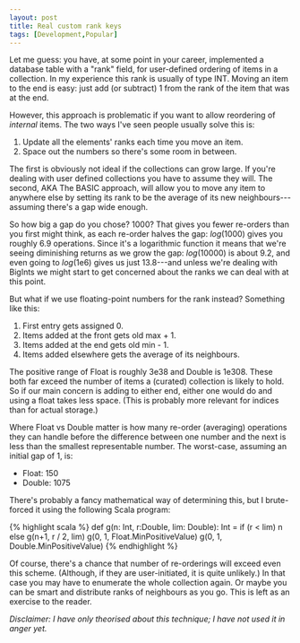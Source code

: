 ```yaml
---
layout: post
title: Real custom rank keys
tags: [Development,Popular]
---
```


Let me guess: you have, at some point in your career, implemented a database table with a
"rank" field, for user-defined ordering of items in a collection. In my experience this
rank is usually of type INT. Moving an item to the end is easy: just add (or subtract) 1
from the rank of the item that was at the end.

However, this approach is problematic if you want to allow reordering of *internal* items.
The two ways I've seen people usually solve this is:

1. Update all the elements' ranks each time you move an item.
2. Space out the numbers so there's some room in between.

The first is obviously not ideal if the collections can grow large. If you're dealing with
user defined collections you have to assume they will. The second, AKA The BASIC approach,
will allow you to move any item to anywhere else by setting its rank to be the average of
its new neighbours---assuming there's a gap wide enough.

So how big a gap do you chose? 1000? That gives you fewer re-orders than you first might
think, as each re-order halves the gap: *log*(1000) gives you roughly 6.9 operations.
Since it's a logarithmic function it means that we're seeing diminishing returns as we
grow the gap: *log*(10000) is about 9.2, and even going to *log*(1e6) gives us just
13.8---and unless we're dealing with BigInts we might start to get concerned about the
ranks we can deal with at this point.

But what if we use floating-point numbers for the rank instead? Something like this:

1. First entry gets assigned 0.
2. Items added at the front gets old max + 1.
3. Items added at the end gets old min - 1.
4. Items added elsewhere gets the average of its neighbours.

The positive range of Float is roughly 3e38 and Double is 1e308. These both far exceed the
number of items a (curated) collection is likely to hold. So if our main concern is adding
to either end, either one would do and using a float takes less space. (This is probably
more relevant for indices than for actual storage.)

Where Float vs Double matter is how many re-order (averaging) operations they can handle
before the difference between one number and the next is less than the smallest
representable number. The worst-case, assuming an initial gap of 1, is:

- Float: 150
- Double: 1075

There's probably a fancy mathematical way of determining this, but I brute-forced it using
the following Scala program:

{% highlight scala %}
def g(n: Int, r:Double, lim: Double): Int
    = if (r < lim) n else g(n+1, r / 2, lim)
g(0, 1, Float.MinPositiveValue)
g(0, 1, Double.MinPositiveValue)
{% endhighlight %}

Of course, there's a chance that number of re-orderings will exceed even this scheme.
(Although, if they are user-initiated, it is quite unlikely.) In that case you may have to
enumerate the whole collection again. Or maybe you can be smart and distribute ranks of
neighbours as you go. This is left as an exercise to the reader.

*Disclaimer: I have only theorised about this technique; I have not used it in anger yet.*
